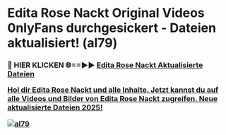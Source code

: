 # Edita Rose Nackt Original Videos 0nlyFans durchgesickert - Dateien aktualisiert! (al79)

<h3>🔴 HIER KLICKEN 🌐==►► <a href="https://tinyurl.com/h6vf6nb8" rel="nofollow">Edita Rose Nackt Aktualisierte Dateien

Hol dir Edita Rose Nackt und alle Inhalte. Jetzt kannst du auf alle Videos und Bilder von Edita Rose Nackt zugreifen. Neue aktualisierte Dateien 2025!

[![al79](https://i.imgur.com/sD4kR3V.gif)](https://tinyurl.com/h6vf6nb8)
